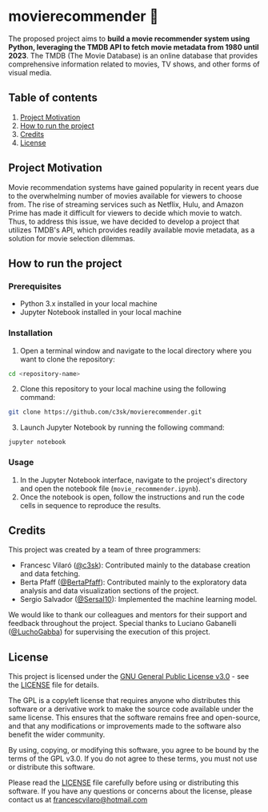 # movierecommender 🎥
The proposed project aims to **build a movie recommender system using Python, leveraging the TMDB API to fetch movie metadata from 1980 until 2023**. The TMDB (The Movie Database) is an online database that provides comprehensive information related to movies, TV shows, and other forms of visual media.

## Table of contents

1. [Project Motivation](#project-motivation)
2. [How to run the project](#how-to-run-the-project)
3. [Credits](#credits)
4. [License](#license)

## <span id="project-motivation">Project Motivation</span>

Movie recommendation systems have gained popularity in recent years due to the overwhelming number of movies available for viewers to choose from. The rise of streaming services such as Netflix, Hulu, and Amazon Prime has made it difficult for viewers to decide which movie to watch. Thus, to address this issue, we have decided to develop a project that utilizes TMDB's API, which provides readily available movie metadata, as a solution for movie selection dilemmas.

## <span id="how-to-run-the-project">How to run the project</span>

### Prerequisites

- Python 3.x installed in your local machine
- Jupyter Notebook installed in your local machine

### Installation

1. Open a terminal window and navigate to the local directory where you want to clone the repository:
```bash
cd <repository-name>
```

2. Clone this repository to your local machine using the following command:
```bash
git clone https://github.com/c3sk/movierecommender.git
```

3. Launch Jupyter Notebook by running the following command:
```
jupyter notebook
```

### Usage

1.  In the Jupyter Notebook interface, navigate to the project's directory and open the notebook file (`movie_recommender.ipynb`).
2.  Once the notebook is open, follow the instructions and run the code cells in sequence to reproduce the results.

## <span id="credits">Credits</span>

This project was created by a team of three programmers:

- Francesc Vilaró ([@c3sk](https://github.com/c3sk)): Contributed mainly to the database creation and data fetching.
- Berta Pfaff ([@BertaPfaff](https://github.com/BertaPfaff)): Contributed mainly to the exploratory data analysis and data visualization sections of the project.
- Sergio Salvador ([@Sersal10](https://github.com/Sersal10)): Implemented the machine learning model.

We would like to thank our colleagues and mentors for their support and feedback throughout the project. Special thanks to Luciano Gabanelli ([@LuchoGabba](https://github.com/LuchoGabba)) for supervising the execution of this project.

## <span id="license">License</span>

This project is licensed under the [GNU General Public License v3.0](https://www.gnu.org/licenses/gpl-3.0.en.html) - see the [LICENSE](https://chat.openai.com/LICENSE) file for details.

The GPL is a copyleft license that requires anyone who distributes this software or a derivative work to make the source code available under the same license. This ensures that the software remains free and open-source, and that any modifications or improvements made to the software also benefit the wider community.

By using, copying, or modifying this software, you agree to be bound by the terms of the GPL v3.0. If you do not agree to these terms, you must not use or distribute this software.

Please read the [LICENSE](https://chat.openai.com/LICENSE) file carefully before using or distributing this software. If you have any questions or concerns about the license, please contact us at francescvilaro@hotmail.com
